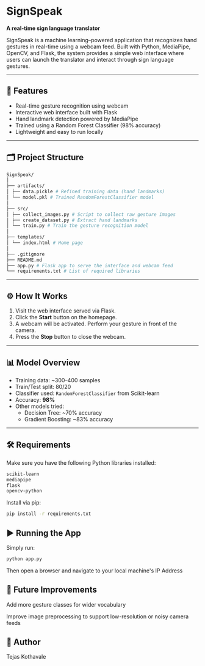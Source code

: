 # SignSpeak

**A real-time sign language translator**

SignSpeak is a machine learning–powered application that recognizes hand gestures in real-time using a webcam feed. Built with Python, MediaPipe, OpenCV, and Flask, the system provides a simple web interface where users can launch the translator and interact through sign language gestures.

---

## 🚀 Features

- Real-time gesture recognition using webcam  
- Interactive web interface built with Flask  
- Hand landmark detection powered by MediaPipe  
- Trained using a Random Forest Classifier (98% accuracy)  
- Lightweight and easy to run locally  

---

## 🗂️ Project Structure

```bash
SignSpeak/
│
├── artifacts/
│ ├── data.pickle # Refined training data (hand landmarks)
│ └── model.pkl # Trained RandomForestClassifier model
│
├── src/
│ ├── collect_images.py # Script to collect raw gesture images
│ ├── create_dataset.py # Extract hand landmarks
│ └── train.py # Train the gesture recognition model
│
├── templates/
│ └── index.html # Home page
│
├── .gitignore
├── README.md
├── app.py # Flask app to serve the interface and webcam feed
└── requirements.txt # List of required libraries
```


---

## ⚙️ How It Works

1. Visit the web interface served via Flask.  
2. Click the **Start** button on the homepage.  
3. A webcam will be activated. Perform your gesture in front of the camera.  
4. Press the **Stop** button to close the webcam.

---

## 📊 Model Overview

- Training data: ~300–400 samples  
- Train/Test split: 80/20  
- Classifier used: `RandomForestClassifier` from Scikit-learn  
- Accuracy: **98%**  
- Other models tried:  
  - Decision Tree: ~70% accuracy  
  - Gradient Boosting: ~83% accuracy  

---

## 🛠 Requirements

Make sure you have the following Python libraries installed:

```bash
scikit-learn
mediapipe
flask
opencv-python
```

Install via pip:

```bash
pip install -r requirements.txt
```

## ▶️ Running the App
Simply run:

```bash
python app.py
```

Then open a browser and navigate to your local machine's IP Address

## 🚧 Future Improvements
Add more gesture classes for wider vocabulary

Improve image preprocessing to support low-resolution or noisy camera feeds

## 👤 Author
Tejas Kothavale